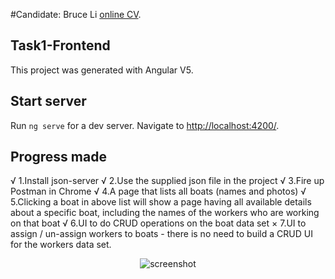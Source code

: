 #Candidate: Bruce Li
[online CV](http://www.brucelihunting4ajob.info/).

## Task1-Frontend

This project was generated with Angular V5.

## Start server

Run `ng serve` for a dev server. Navigate to [http://localhost:4200/](http://localhost:4200). 

## Progress made
√ 1.Install json-server
√ 2.Use the supplied json file in the project
√ 3.Fire up Postman in Chrome
√ 4.A page that lists all boats (names and photos)
√ 5.Clicking a boat in above list will show a page having all available details about a specific boat, including the names of the workers who are working on that boat
√ 6.UI to do CRUD operations on the boat data set
× 7.UI to assign / un-assign workers to boats - there is no need to build a CRUD UI for the workers data set.
<p align="center">
  <img alt="screenshot" src="http://www.brucelihunting4ajob.info/img/tmp/task1.png">
</p>
